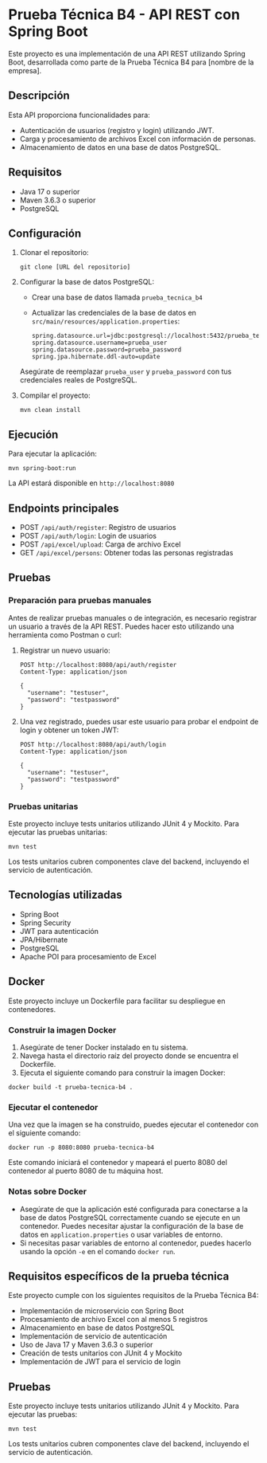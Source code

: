 # Prueba Técnica B4 - API REST con Spring Boot

Este proyecto es una implementación de una API REST utilizando Spring Boot, desarrollada como parte de la Prueba Técnica B4 para [nombre de la empresa].

## Descripción

Esta API proporciona funcionalidades para:
- Autenticación de usuarios (registro y login) utilizando JWT.
- Carga y procesamiento de archivos Excel con información de personas.
- Almacenamiento de datos en una base de datos PostgreSQL.

## Requisitos

- Java 17 o superior
- Maven 3.6.3 o superior
- PostgreSQL

## Configuración

1. Clonar el repositorio:
   ```
   git clone [URL del repositorio]
   ```

2. Configurar la base de datos PostgreSQL:
   - Crear una base de datos llamada `prueba_tecnica_b4`
   - Actualizar las credenciales de la base de datos en `src/main/resources/application.properties`:

     ```properties
     spring.datasource.url=jdbc:postgresql://localhost:5432/prueba_tecnica_b4
     spring.datasource.username=prueba_user
     spring.datasource.password=prueba_password
     spring.jpa.hibernate.ddl-auto=update
     ```

   Asegúrate de reemplazar `prueba_user` y `prueba_password` con tus credenciales reales de PostgreSQL.

3. Compilar el proyecto:
   ```
   mvn clean install
   ```
## Ejecución

Para ejecutar la aplicación:

```
mvn spring-boot:run
```

La API estará disponible en `http://localhost:8080`

## Endpoints principales

- POST `/api/auth/register`: Registro de usuarios
- POST `/api/auth/login`: Login de usuarios
- POST `/api/excel/upload`: Carga de archivo Excel
- GET `/api/excel/persons`: Obtener todas las personas registradas

## Pruebas

### Preparación para pruebas manuales

Antes de realizar pruebas manuales o de integración, es necesario registrar un usuario a través de la API REST. Puedes hacer esto utilizando una herramienta como Postman o curl:

1. Registrar un nuevo usuario:
   ```
   POST http://localhost:8080/api/auth/register
   Content-Type: application/json

   {
     "username": "testuser",
     "password": "testpassword"
   }
   ```

2. Una vez registrado, puedes usar este usuario para probar el endpoint de login y obtener un token JWT:
   ```
   POST http://localhost:8080/api/auth/login
   Content-Type: application/json

   {
     "username": "testuser",
     "password": "testpassword"
   }
   ```

### Pruebas unitarias

Este proyecto incluye tests unitarios utilizando JUnit 4 y Mockito. Para ejecutar las pruebas unitarias:

```
mvn test
```

Los tests unitarios cubren componentes clave del backend, incluyendo el servicio de autenticación.

## Tecnologías utilizadas

- Spring Boot
- Spring Security
- JWT para autenticación
- JPA/Hibernate
- PostgreSQL
- Apache POI para procesamiento de Excel

## Docker

Este proyecto incluye un Dockerfile para facilitar su despliegue en contenedores.

### Construir la imagen Docker

1. Asegúrate de tener Docker instalado en tu sistema.
2. Navega hasta el directorio raíz del proyecto donde se encuentra el Dockerfile.
3. Ejecuta el siguiente comando para construir la imagen Docker:

```
docker build -t prueba-tecnica-b4 .
```

### Ejecutar el contenedor

Una vez que la imagen se ha construido, puedes ejecutar el contenedor con el siguiente comando:

```
docker run -p 8080:8080 prueba-tecnica-b4
```

Este comando iniciará el contenedor y mapeará el puerto 8080 del contenedor al puerto 8080 de tu máquina host.

### Notas sobre Docker

- Asegúrate de que la aplicación esté configurada para conectarse a la base de datos PostgreSQL correctamente cuando se ejecute en un contenedor. Puedes necesitar ajustar la configuración de la base de datos en `application.properties` o usar variables de entorno.
- Si necesitas pasar variables de entorno al contenedor, puedes hacerlo usando la opción `-e` en el comando `docker run`.


## Requisitos específicos de la prueba técnica

Este proyecto cumple con los siguientes requisitos de la Prueba Técnica B4:

- Implementación de microservicio con Spring Boot
- Procesamiento de archivo Excel con al menos 5 registros
- Almacenamiento en base de datos PostgreSQL
- Implementación de servicio de autenticación
- Uso de Java 17 y Maven 3.6.3 o superior
- Creación de tests unitarios con JUnit 4 y Mockito
- Implementación de JWT para el servicio de login

## Pruebas

Este proyecto incluye tests unitarios utilizando JUnit 4 y Mockito. Para ejecutar las pruebas:

```
mvn test
```

Los tests unitarios cubren componentes clave del backend, incluyendo el servicio de autenticación.